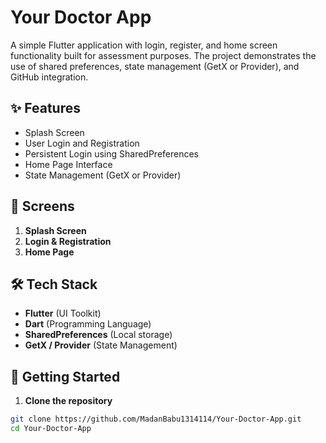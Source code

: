 # Your Doctor App

A simple Flutter application with login, register, and home screen functionality built for assessment purposes. The project demonstrates the use of shared preferences, state management (GetX or Provider), and GitHub integration.

## ✨ Features

- Splash Screen
- User Login and Registration
- Persistent Login using SharedPreferences
- Home Page Interface
- State Management (GetX or Provider)

## 📱 Screens

1. **Splash Screen**
2. **Login & Registration**
3. **Home Page**

## 🛠️ Tech Stack

- **Flutter** (UI Toolkit)
- **Dart** (Programming Language)
- **SharedPreferences** (Local storage)
- **GetX / Provider** (State Management)

## 🚀 Getting Started

1. **Clone the repository**

```bash
git clone https://github.com/MadanBabu1314114/Your-Doctor-App.git
cd Your-Doctor-App
